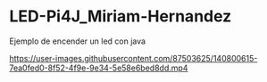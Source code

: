 # LED-Pi4J_Miriam-Hernandez
Ejemplo de encender un led con java



https://user-images.githubusercontent.com/87503625/140800615-7ea0fed0-8f52-4f9e-9e34-5e58e6bed8dd.mp4

